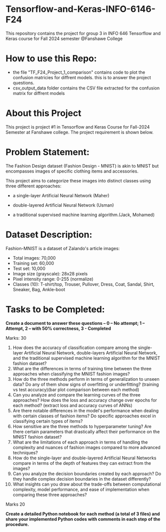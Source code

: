 # Tensorflow-and-Keras-INFO-6146-F24
This repository contains the project for group 3 in  INFO 646 Tensorflow and Keras course for Fall 2024 semester @Fanshawe College

# How to use this Repo:
*   the file "TF_F24_Project_1_comparison" contains code to plot the confusion matricies for diffrent models. this is to answer the project questions.
* csv_output_data folder contains the CSV file extracted for the confusion matrix for diffrent models

# About this Project
This project is project #1 in Tensorflow and Keras Course for Fall-2024 Semester at Fanshawe college. The project requirement is shown below.

# Problem Statement: 

The Fashion Design dataset (Fashion Design - MNIST) is akin to MNIST but encompasses images of specific clothing items and accessories.  

This project aims to categorize these images into distinct classes using three different approaches:  

* a single-layer Artificial Neural Network (Maher) 

* double-layered Artificial Neural Network (Usman) 

* a traditional supervised machine learning algorithm.(Jack, Mohamed) 

# Dataset Description: 

Fashion-MNIST is a dataset of Zalando's article images: 

* Total images: 70,000 
* Training set: 60,000 
* Test set: 10,000 
* Image size (grayscale): 28x28 pixels 
* Pixel intensity range: 0-255 (normalize) 
* Classes (10): T-shirt/top, Trouser, Pullover, Dress, Coat, Sandal, Shirt, Sneaker, Bag, Ankle-boot 

# Tasks to be Completed: 

**Create a document to answer these questions – 0 – No attempt; 1 – Attempt, 2 – with 50% correctness, 3 - Completed**

Marks: 30 

1. How does the accuracy of classification compare among the single-layer Artificial Neural Network, double-layers Artificial Neural Network, and the traditional supervised machine learning algorithm for the MNIST fashion dataset? 
2. What are the differences in terms of training time between the three approaches when classifying the MNIST fashion images? 
3. How do the three methods perform in terms of generalization to unseen data? Do any of them show signs of overfitting or underfitting? (training vs test accuracy)(bar plot comparison between each method) 
4. Can you analyze and compare the learning curves of the three approaches? How does the loss and accuracy change over epochs for each method? (extract loss and accuracy curves of ANNs)
5. Are there notable differences in the model's performance when dealing with certain classes of fashion items? Do specific approaches excel in classifying certain types of items? 
6. How sensitive are the three methods to hyperparameter tuning? Are there certain parameters that drastically affect their performance on the MNIST fashion dataset? 
7. What are the limitations of each approach in terms of handling the complexity and nuances of fashion images compared to more advanced techniques? 
8. How do the single-layer and double-layered Artificial Neural Networks compare in terms of the depth of features they can extract from the images? 
9. Can you analyze the decision boundaries created by each approach? Do they handle complex decision boundaries in the dataset differently? 
10. What insights can you draw about the trade-offs between computational complexity, model performance, and ease of implementation when comparing these three approaches? 

Marks 20 

**Create a detailed Python notebook for each method (a total of 3 files) and share your implemented Python codes with comments in each step of the procedure.** 

 
